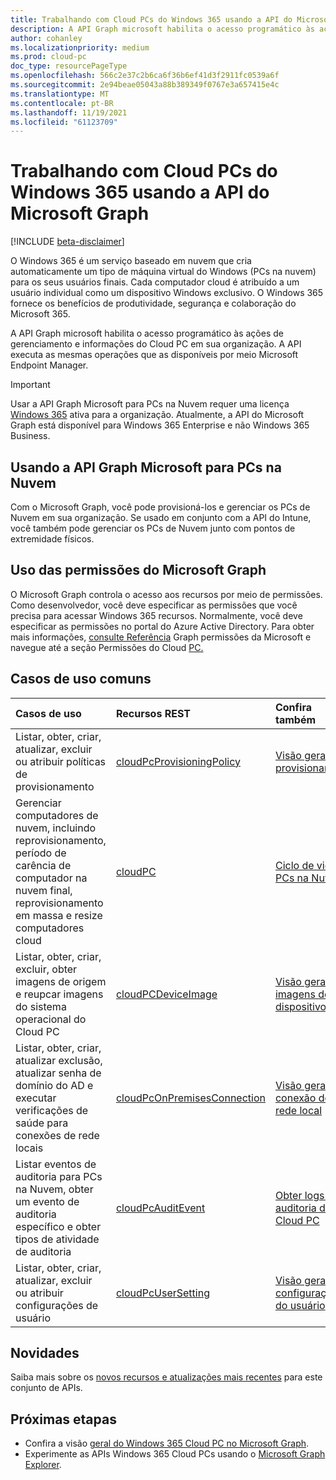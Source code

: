 ```yaml
---
title: Trabalhando com Cloud PCs do Windows 365 usando a API do Microsoft Graph
description: A API Graph microsoft habilita o acesso programático às ações de gerenciamento e informações do Cloud PC em sua organização.
author: cohanley
ms.localizationpriority: medium
ms.prod: cloud-pc
doc_type: resourcePageType
ms.openlocfilehash: 566c2e37c2b6ca6f36b6ef41d3f2911fc0539a6f
ms.sourcegitcommit: 2e94beae05043a88b389349f0767e3a657415e4c
ms.translationtype: MT
ms.contentlocale: pt-BR
ms.lasthandoff: 11/19/2021
ms.locfileid: "61123709"
---
```

# <a name="working-with-windows-365-cloud-pcs-using-the-microsoft-graph-api"></a>Trabalhando com Cloud PCs do Windows 365 usando a API do Microsoft Graph

[!INCLUDE [beta-disclaimer](../../includes/beta-disclaimer.md)]

O Windows 365 é um serviço baseado em nuvem que cria automaticamente um tipo de máquina virtual do Windows (PCs na nuvem) para os seus usuários finais. Cada computador cloud é atribuído a um usuário individual como um dispositivo Windows exclusivo. O Windows 365 fornece os benefícios de produtividade, segurança e colaboração do Microsoft 365.

A API Graph microsoft habilita o acesso programático às ações de gerenciamento e informações do Cloud PC em sua organização. A API executa as mesmas operações que as disponíveis por meio Microsoft Endpoint Manager. 

> [!IMPORTANT]
> Usar a API Graph Microsoft para PCs na Nuvem requer uma licença [Windows 365](https://www.microsoft.com/windows-365) ativa para a organização. Atualmente, a API do Microsoft Graph está disponível para Windows 365 Enterprise e não Windows 365 Business. 

## <a name="using-the-microsoft-graph-api-for-cloud-pcs"></a>Usando a API Graph Microsoft para PCs na Nuvem

Com o Microsoft Graph, você pode provisioná-los e gerenciar os PCs de Nuvem em sua organização. Se usado em conjunto com a API do Intune, você também pode gerenciar os PCs de Nuvem junto com pontos de extremidade físicos. 

## <a name="using-microsoft-graph-permissions"></a>Uso das permissões do Microsoft Graph

O Microsoft Graph controla o acesso aos recursos por meio de permissões. Como desenvolvedor, você deve especificar as permissões que você precisa para acessar Windows 365 recursos. Normalmente, você deve especificar as permissões no portal do Azure Active Directory. Para obter mais informações, [consulte Referência](/graph/permissions-reference) Graph permissões da Microsoft e navegue até a seção Permissões do Cloud [PC.](/graph/permissions-reference#cloud-pc-permissions) 

## <a name="common-use-cases"></a>Casos de uso comuns

|Casos de uso|Recursos REST|Confira também|
|:---|:---|:---|
|Listar, obter, criar, atualizar, excluir ou atribuir políticas de provisionamento|[cloudPcProvisioningPolicy](../resources/cloudpcprovisioningpolicy.md)|[Visão geral do provisionamento](/windows-365/enterprise/provisioning)|
|Gerenciar computadores de nuvem, incluindo reprovisionamento, período de carência de computador na nuvem final, reprovisionamento em massa e resize computadores cloud|[cloudPC](../resources/cloudpc.md)|[Ciclo de vida de PCs na Nuvem](/windows-365/enterprise/lifecycle)|
|Listar, obter, criar, excluir, obter imagens de origem e reupcar imagens do sistema operacional do Cloud PC|[cloudPCDeviceImage](../resources/cloudpcdeviceimage.md)|[Visão geral das imagens do dispositivo](/windows-365/enterprise/device-images)|
|Listar, obter, criar, atualizar exclusão, atualizar senha de domínio do AD e executar verificações de saúde para conexões de rede locais|[cloudPcOnPremisesConnection](../resources/cloudpconpremisesconnection.md)|[Visão geral da conexão de rede local](/windows-365/enterprise/on-premises-network-connections)|
|Listar eventos de auditoria para PCs na Nuvem, obter um evento de auditoria específico e obter tipos de atividade de auditoria|[cloudPcAuditEvent](../resources/cloudpcauditevent.md)|[Obter logs de auditoria do Cloud PC](/windows-365/enterprise/get-cloud-pc-audit-logs-using-powershell)|
|Listar, obter, criar, atualizar, excluir ou atribuir configurações de usuário|[cloudPcUserSetting](../resources/cloudpcusersetting.md)|[Visão geral das configurações do usuário](../resources/cloudpcusersetting.md)|

## <a name="whats-new"></a>Novidades

Saiba mais sobre os [novos recursos e atualizações mais recentes](/graph/whats-new-overview) para este conjunto de APIs.

## <a name="next-steps"></a>Próximas etapas
- Confira a visão [geral do Windows 365 Cloud PC no Microsoft Graph](/graph/cloudpc-concept-overview).
- Experimente as APIs Windows 365 Cloud PCs usando o [Microsoft Graph Explorer](https://developer.microsoft.com/graph/graph-explorer).